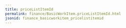 ```yaml
---
title: priceListItemId
permalink: finance/BasicWorkItem.priceListItemId.html
jsonid: finance_basicworkitem_pricelistitemid
---
```

